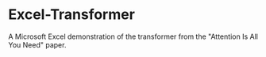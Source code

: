 # Excel-Transformer
A Microsoft Excel demonstration of the transformer from the "Attention Is All You Need" paper.
